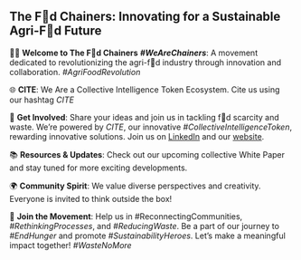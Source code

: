 ## The F🔗d Chainers: Innovating for a Sustainable Agri-F🔗d Future

🙋‍♂️ **Welcome to The F🔗d Chainers** ***#WeAreChainers***: A movement dedicated to revolutionizing the agri-f🔗d industry through innovation and collaboration. *#AgriFoodRevolution*

🌐 **CITE**: We Are a Collective Intelligence Token Ecosystem. Cite us using our hashtag *CITE*

🌟 **Get Involved**: Share your ideas and join us in tackling f🔗d scarcity and waste. We’re powered by *CITE*, our innovative *#CollectiveIntelligenceToken*, rewarding innovative solutions. Join us on [LinkedIn](https://www.linkedin.com/company/the-food-chainers) and our [website](http://thefoodchainers.io).

📚 **Resources & Updates**: Check out our upcoming collective White Paper and stay tuned for more exciting developments.

🌍 **Community Spirit**: We value diverse perspectives and creativity. Everyone is invited to think outside the box!

🔗 **Join the Movement**: Help us in #ReconnectingCommunities, *#RethinkingProcesses*, and *#ReducingWaste*. Be a part of our journey to *#EndHunger* and promote *#SustainabilityHeroes*. Let’s make a meaningful impact together! *#WasteNoMore*

